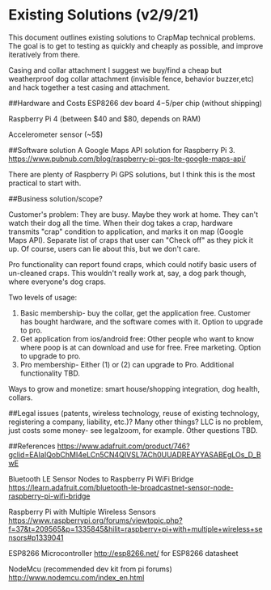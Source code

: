 # Existing Solutions (v2/9/21)
This document outlines existing solutions to CrapMap technical problems. The goal is to get to testing as quickly and cheaply as possible, and improve iteratively from there.


Casing and collar attachment
I suggest we buy/find a cheap but weatherproof dog collar attachment (invisible fence, behavior buzzer,etc) and hack together a test casing and attachment.

##Hardware and Costs 
ESP8266 dev board $4-$5/per chip (without shipping)

Raspberry Pi 4 (between $40 and $80, depends on RAM)

Accelerometer sensor (~5$)

##Software solution
A Google Maps API solution for Raspberry Pi 3.
https://www.pubnub.com/blog/raspberry-pi-gps-lte-google-maps-api/

There are plenty of Raspberry Pi GPS solutions, but I think this is the most practical to start with.

##Business solution/scope? 

Customer's problem: They are busy. Maybe they work at home. They can't watch their dog all the time. When their dog takes a crap, hardware transmits "crap" condition to application, and 
marks it on map (Google Maps API). Separate list of craps that user can "Check off" as they pick it up. Of course, users can lie about this, but we don't care.

Pro functionality can report found craps, which could notify basic users of un-cleaned craps. This wouldn't really work at, say, a dog park though, where everyone's dog craps. 

Two levels of usage:
1. Basic membership- buy the collar, get the application free. Customer has bought hardware, and the software comes with it. Option to upgrade to pro.
2. Get application from ios/android free: Other people who want to know where poop is at can download and use for free. Free marketing. Option to upgrade to pro.
3. Pro membership- Either (1) or (2) can upgrade to Pro. Additional functionality TBD. 

Ways to grow and monetize: smart house/shopping integration, dog health, collars.

##Legal issues (patents, wireless technology, reuse of existing technology, registering a company, liability, etc.)? Many other things?
LLC is no problem, just costs some money- see legalzoom, for example.
Other questions TBD.

##References
https://www.adafruit.com/product/746?gclid=EAIaIQobChMI4eLCn5CN4QIVSL7ACh0UUADREAYYASABEgLOs_D_BwE

Bluetooth LE Sensor Nodes to Raspberry Pi WiFi Bridge
https://learn.adafruit.com/bluetooth-le-broadcastnet-sensor-node-raspberry-pi-wifi-bridge

Raspberry Pi with Multiple Wireless Sensors
https://www.raspberrypi.org/forums/viewtopic.php?f=37&t=209565&p=1335845&hilit=raspberry+pi+with+multiple+wireless+sensors#p1339041

ESP8266 Microcontroller
http://esp8266.net/ for ESP8266 datasheet 

NodeMcu (recommended dev kit from pi forums)
http://www.nodemcu.com/index_en.html
